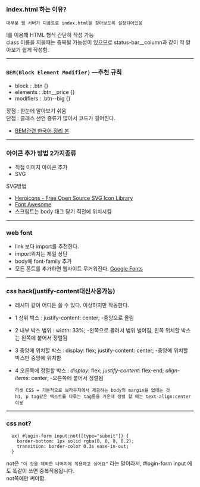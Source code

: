 ### index.html 하는 이유? 

    대부분 웹 서버가 디폴트로 index.html을 찾아보도록 설정되어있음

!를 이용해 HTML 형식 간단히 작성 가능 <br>
class 이름을 지을때는 중복될 가능성이 있으므로 status-bar__column과 같이 딱 알아보기 쉽게 작성함. <br>

<hr>

### `BEM(Block Element Modifier)` —추천 규칙

- block : .btn {}
- elements : .btn__price {}
- modifiers : .btn--big {}

장점 : 한눈에 알아보기 쉬움 <br>
단점 : 클래스 선언 종류가 많아서 코드가 길어진다. <br>

- [BEM관련 한국어 정리 본](https://nykim.work/15)

<hr>

### 아이콘 추가 방법 2가지종류

- 직접 이미지 아이콘 추가
- SVG

SVG방법
- [Heroicons - Free Open Source SVG Icon Library](https://heroicons.dev/)
- [Font Awesome](https://fontawesome.com/)
- 스크립트는 body 태그 닫기 직전에 위치시킴


<hr>

### web font

- link 보다 import를 추천한다.
- import위치는 제일 상단
- body에 font-family 추가
- 모든 폰트를 추가하면 웹사이트 무거워진다.
[Google Fonts](https://fonts.google.com/)

<hr>

### css hack(justify-content대신사용가능)
- 레시피 같이 어디든 쓸 수 있다. 이상하지만 작동한다.
- 1 상위 박스 : justify-content: center; -중앙으로 몰림
- 2 내부 박스 범위 : width: 33%; -왼쪽으로 몰려서 범위 벌어짐, 왼쪽 위치할 박스는 왼쪽에 붙어서 정렬됨
- 3 중앙에 위치할 박스 : display: flex; justify-content: center; -중앙에 위치할 박스만 중앙에 위치함
- 4 오른쪽에 정렬할 박스 : *display*: flex; *justify-content*: flex-end; *align-items*: center; -오른쪽에 붙어서 정렬됨


      리셋 CSS = 기본적으로 브라우저에서 제공하는 body의 margin을 없애는 것
      h1, p tag같은 텍스트를 다루는 tag들을 가운데 정렬 할 때는 text-align:center 이용
<hr>

### css not? 

      ex) #login-form input:not([type="submit"]) {
        border-bottom: 1px solid rgba(0, 0, 0, 0.2);
        transition: border-color 0.3s ease-in-out;
      }

not은 `"이 것을 제외한 나머지에 적용하고 싶어요"` 라는 말이라서, #login-form input 에도 똑같이 쓰면 중복적용됩니다. <br>
not쪽에만 써야함.




